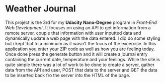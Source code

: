 # Weather Journal

This project is the 3rd  for my **Udacity Nano-Degree** program in *Front-End Web Development*. It focuses on using an API to get information from a remote server, couple that information with user inputted data and dynamically update a web page with the data entered. I did do some styling but i kept that to a minimum as it wasn't the focus of the excercise. 
In this application you enter your ZIP code as well as how you are feeling today. Once done press the generate button and it will create a journal entry containing the current date, temperature and your feelings. 
While the site is quite simple there was a lot of work to be done to create a server, gather data from the API and user, POST that data to the server and GET the data to be inserted back fro the server into the HTML of the page. 

